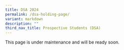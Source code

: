 ```yaml
---
title: DSA 2024
permalink: /dsa-holding-page/
variant: markdown
description: ""
third_nav_title: Prospective Students (DSA)
---
```

This page is under maintenance and will be ready soon.